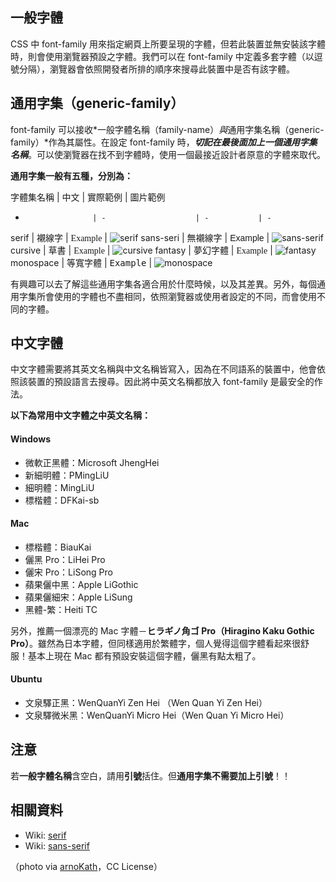 <!--
[date]: 2011-11-13
[title]:          [CSS] 網頁字體
[name]:     2011-11-13-css-web-font
[tag]:          CSS, font | 字體, web dev | 網頁開發
[photo]: http://i.minus.com/jhLEEKA6qB4Tb.png
-->

## 一般字體

CSS 中 font-family 用來指定網頁上所要呈現的字體，但若此裝置並無安裝該字體時，則會使用瀏覽器預設之字體。我們可以在 font-family 中定義多套字體（以逗號分隔），瀏覽器會依照開發者所排的順序來搜尋此裝置中是否有該字體。


## 通用字集（generic-family）

font-family 可以接收*一般字體名稱（family-name）*與*通用字集名稱（generic-family）*作為其屬性。在設定 font-family 時，***切記在最後面加上一個通用字集名稱***。可以使瀏覽器在找不到字體時，使用一個最接近設計者原意的字體來取代。

**通用字集一般有五種，分別為：**

字體集名稱     | 中文               | 實際範例      | 圖片範例
-                    | -                    | -           | -
serif               | 襯線字          | <span style="font-family: serif"> Example</span> | ![serif][serif]
sans-seri          | 無襯線字      | <span style="font-family: sans-serif"> Example</span> | ![sans-serif][sans-serif]
cursive           | 草書                | <span style="font-family: cursive"> Example</span> | ![cursive][cursive]
fantasy           | 夢幻字體     | <span style="font-family: fantasy"> Example</span> | ![fantasy][fantasy]
monospace      | 等寬字體      | <span style="font-family: monospace"> Example</span> | ![monospace][monospace]

有興趣可以去了解這些通用字集各適合用於什麼時候，以及其差異。另外，每個通用字集所會使用的字體也不盡相同，依照瀏覽器或使用者設定的不同，而會使用不同的字體。


## 中文字體

中文字體需要將其英文名稱與中文名稱皆寫入，因為在不同語系的裝置中，他會依照該裝置的預設語言去搜尋。因此將中英文名稱都放入 font-family 是最安全的作法。

**以下為常用中文字體之中英文名稱：**

#### Windows

- 微軟正黑體：Microsoft JhengHei
- 新細明體：PMingLiU
- 細明體：MingLiU
- 標楷體：DFKai-sb

#### Mac

- 標楷體：BiauKai
- 儷黑 Pro：LiHei Pro
- 儷宋 Pro：LiSong Pro
- 蘋果儷中黑：Apple LiGothic
- 蘋果儷細宋：Apple LiSung
- 黑體-繁：Heiti TC

另外，推薦一個漂亮的 Mac 字體－**ヒラギノ角ゴ Pro（Hiragino Kaku Gothic Pro）**。雖然為日本字體，但同樣適用於繁體字，個人覺得這個字體看起來很舒服！基本上現在 Mac 都有預設安裝這個字體，儷黑有點太粗了。

#### Ubuntu

- 文泉驛正黑：WenQuanYi Zen Hei （Wen Quan Yi Zen Hei）
- 文泉驛微米黑：WenQuanYi Micro Hei（Wen Quan Yi Micro Hei）

## 注意

若**一般字體名稱**含空白，請用**引號**括住。但**通用字集不需要加上引號**！！

## 相關資料

- Wiki: [serif][1]
- Wiki: [sans-serif][2]

（photo via [arnoKath][3]，CC License）

[1]: http://en.wikipedia.org/wiki/Serif
[2]: http://en.wikipedia.org/wiki/Serif
[3]: http://www.flickr.com/photos/typoatelier/4574136682/


[serif]: http://i.minus.com/jbsmm6YI3cPwzV.png
[sans-serif]: http://i.minus.com/juloolH1tqeNq.png
[cursive]: http://i.minus.com/jb2hxYWm0yI2jV.png
[fantasy]: http://i.minus.com/jy00pl9GnrlNV.png
[monospace]: http://i.minus.com/jp9n6LFRAyLGN.png




